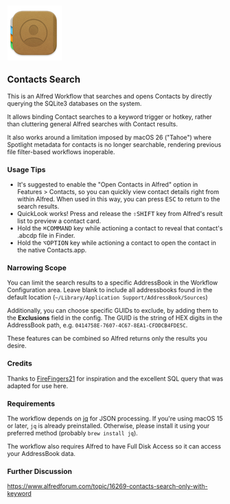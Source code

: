 ![](./icon_s.png)

## Contacts Search

This is an Alfred Workflow that searches and opens Contacts by directly querying the SQLite3 databases on the system.

It allows binding Contact searches to a keyword trigger or hotkey, rather than cluttering general Alfred searches with Contact results.

It also works around a limitation imposed by macOS 26 ("Tahoe") where Spotlight metadata for contacts is no longer searchable, rendering previous file filter-based workflows inoperable.

### Usage Tips

- It's suggested to enable the "Open Contacts in Alfred" option in Features > Contacts, so you can quickly view contact details right from within Alfred. When used in this way, you can press <kbd>ESC</kbd> to return to the search results.
- QuickLook works! Press and release the <kbd>⇧SHIFT</kbd> key from Alfred's result list to preview a contact card.
- Hold the <kbd>⌘COMMAND</kbd> key while actioning a contact to reveal that contact's .abcdp file in Finder.
- Hold the <kbd>⌥OPTION</kbd> key while actioning a contact to open the contact in the native Contacts.app.

### Narrowing Scope

You can limit the search results to a specific AddressBook in the Workflow Configuration area. Leave blank to include all addressbooks found in the default location (`~/Library/Application Support/AddressBook/Sources`)

Additionally, you can choose specific GUIDs to exclude, by adding them to the **Exclusions** field in the config. The GUID is the string of HEX digits in the AddressBook path, e.g. `0414758E-7607-4C67-8EA1-CFDDCB4FDE5C`.

These features can be combined so Alfred returns only the results you desire.

### Credits

Thanks to [FireFingers21](https://www.alfredforum.com/topic/16269-contacts-search-only-with-keyword/page/2/#findComment-122641) for inspiration and the excellent SQL query that was adapted for use here.

### Requirements

The workflow depends on [jq](http://jqlang.org/) for JSON processing. If you're using macOS 15 or later, `jq` is already preinstalled. Otherwise, please install it using your preferred method (probably `brew install jq`).

The workflow also requires Alfred to have Full Disk Access so it can access your AddressBook data.

### Further Discussion

https://www.alfredforum.com/topic/16269-contacts-search-only-with-keyword
